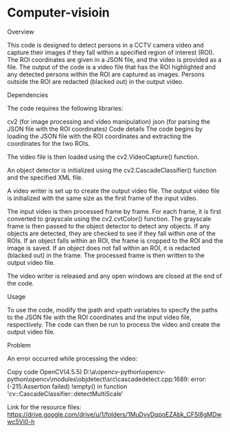 # Computer-visioin
Overview

This code is designed to detect persons in a CCTV camera video and capture their images if they fall within a specified region of interest (ROI). The ROI coordinates are given in a JSON file, and the video is provided as a file. The output of the code is a video file that has the ROI highlighted and any detected persons within the ROI are captured as images. Persons outside the ROI are redacted (blacked out) in the output video.

Dependencies

The code requires the following libraries:

cv2 (for image processing and video manipulation)
json (for parsing the JSON file with the ROI coordinates)
Code details
The code begins by loading the JSON file with the ROI coordinates and extracting the coordinates for the two ROIs.

The video file is then loaded using the cv2.VideoCapture() function.

An object detector is initialized using the cv2.CascadeClassifier() function and the specified XML file.

A video writer is set up to create the output video file. The output video file is initialized with the same size as the first frame of the input video.

The input video is then processed frame by frame. For each frame, it is first converted to grayscale using the cv2.cvtColor() function. The grayscale frame is then passed to the object detector to detect any objects. If any objects are detected, they are checked to see if they fall within one of the ROIs. If an object falls within an ROI, the frame is cropped to the ROI and the image is saved. If an object does not fall within an ROI, it is redacted (blacked out) in the frame. The processed frame is then written to the output video file.

The video writer is released and any open windows are closed at the end of the code.

Usage

To use the code, modify the jpath and vpath variables to specify the paths to the JSON file with the ROI coordinates and the input video file, respectively. The code can then be run to process the video and create the output video file.

Problem

An error occurred while processing the video:

Copy code
OpenCV(4.5.5) D:\a\opencv-python\opencv-python\opencv\modules\objdetect\src\cascadedetect.cpp:1689: error: (-215:Assertion failed) !empty() in function 'cv::CascadeClassifier::detectMultiScale'

Link for the resource files: https://drive.google.com/drive/u/1/folders/1MuDvvDqpoEZAbk_CF5l8gMDwwc5Vi0-h
